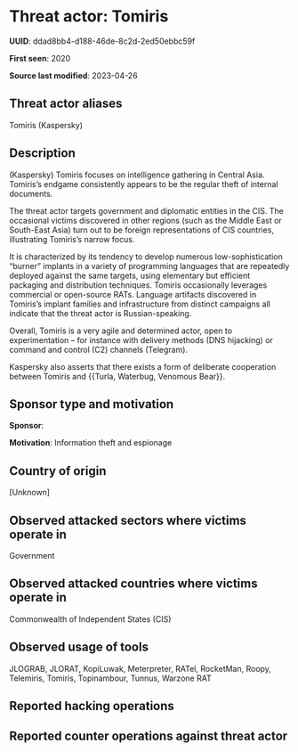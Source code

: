# Threat actor: Tomiris

**UUID**: ddad8bb4-d188-46de-8c2d-2ed50ebbc59f

**First seen**: 2020

**Source last modified**: 2023-04-26

## Threat actor aliases

Tomiris (Kaspersky)

## Description

(Kaspersky) Tomiris focuses on intelligence gathering in Central Asia. Tomiris’s endgame consistently appears to be the regular theft of internal documents.

The threat actor targets government and diplomatic entities in the CIS. The occasional victims discovered in other regions (such as the Middle East or South-East Asia) turn out to be foreign representations of CIS countries, illustrating Tomiris’s narrow focus.

It is characterized by its tendency to develop numerous low-sophistication “burner” implants in a variety of programming languages that are repeatedly deployed against the same targets, using elementary but efficient packaging and distribution techniques. Tomiris occasionally leverages commercial or open-source RATs.<nr />
Language artifacts discovered in Tomiris’s implant families and infrastructure from distinct campaigns all indicate that the threat actor is Russian-speaking.

Overall, Tomiris is a very agile and determined actor, open to experimentation – for instance with delivery methods (DNS hijacking) or command and control (C2) channels (Telegram).

Kaspersky also asserts that there exists a form of deliberate cooperation between Tomiris and {{Turla, Waterbug, Venomous Bear}}.

## Sponsor type and motivation

**Sponsor**: 

**Motivation**: Information theft and espionage


## Country of origin

[Unknown]

## Observed attacked sectors where victims operate in

Government

## Observed attacked countries where victims operate in

Commonwealth of Independent States (CIS)

## Observed usage of tools

JLOGRAB, JLORAT, KopiLuwak, Meterpreter, RATel, RocketMan, Roopy, Telemiris, Tomiris, Topinambour, Tunnus, Warzone RAT

## Reported hacking operations



## Reported counter operations against threat actor





